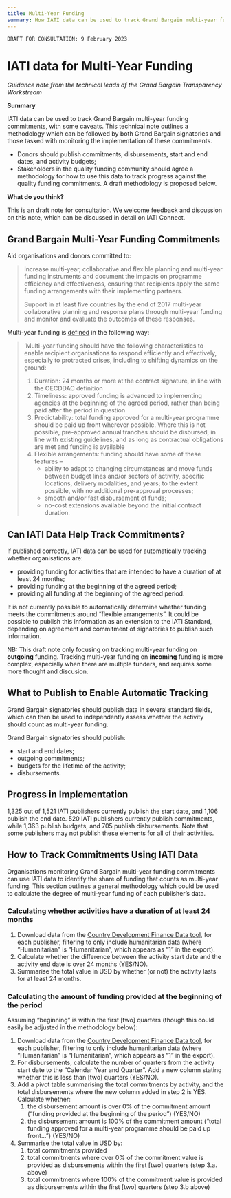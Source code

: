 ```yaml
---
title: Multi-Year Funding
summary: How IATI data can be used to track Grand Bargain multi-year funding commitments.
---
```


`DRAFT FOR CONSULTATION: 9 February 2023`

# IATI data for Multi-Year Funding

*Guidance note from the technical leads of the Grand Bargain Transparency Workstream*


<b-alert show>
<p><b>Summary</b></p>
<p>IATI data can be used to track Grand Bargain multi-year funding commitments, with some caveats. This technical note outlines a methodology which can be followed by both Grand Bargain signatories and those tasked with monitoring the implementation of these commitments.</p>
<ul>
  <li>Donors should publish commitments, disbursements, start and end dates, and activity budgets;</li>
  <li>Stakeholders in the quality funding community should agree a methodology for how to use this data to track progress against the quality funding commitments. A draft methodology is proposed below.</li>
</ul>
</b-alert>

<b-alert show variant="success">
<p><b><font-awesome-icon :icon="['fas', 'comments']" class="text-success"></font-awesome-icon> What do you think?</b></p>
This is an draft note for consultation. We welcome feedback and discussion on this note, which can be discussed in detail on IATI Connect.
</b-alert>

## Grand Bargain Multi-Year Funding Commitments

Aid organisations and donors committed to:

> Increase multi-year, collaborative and flexible planning and multi-year funding instruments and document the impacts on programme efficiency and effectiveness, ensuring that recipients apply the same funding arrangements with their implementing partners.
>
> Support in at least five countries by the end of 2017 multi-year collaborative planning and response plans through multi-year funding and monitor and evaluate the outcomes of these responses.

Multi-year funding is [defined](https://interagencystandingcommittee.org/system/files/2022-07/Grand%20Bargain%20Caucus%20on%20Quality%20Funding%20-%20Outcome%20Document%20-%20final%20-%2011Jul22.pdf) in the following way:

> ‘Multi-year funding should have the following characteristics to enable recipient organisations to respond efficiently and effectively, especially to protracted crises, including to shifting dynamics on the ground:
> 1. Duration: 24 months or more at the contract signature, in line with the OECDDAC definition
> 2. Timeliness: approved funding is advanced to implementing agencies at the beginning of the agreed period, rather than being paid after the period in question
> 3. Predictability: total funding approved for a multi-year programme should be paid up front wherever possible. Where this is not possible, pre-approved annual tranches should be disbursed, in line with existing guidelines, and as long as contractual obligations are met and funding is available
> 4. Flexible arrangements: funding should have some of these features –
>    * ability to adapt to changing circumstances and move funds between budget lines and/or sectors of activity, specific locations, delivery modalities, and years; to the extent possible, with no additional pre-approval processes;
>    * smooth and/or fast disbursement of funds;
>    * no-cost extensions available beyond the initial contract duration.

## Can IATI Data Help Track Commitments?

If published correctly, IATI data can be used for automatically tracking whether organisations are:

* providing funding for activities that are intended to have a duration of at least 24 months;
* providing funding at the beginning of the agreed period;
* providing all funding at the beginning of the agreed period.

It is not currently possible to automatically determine whether funding meets the commitments around “flexible arrangements”. It could be possible to publish this information as an extension to the IATI Standard, depending on agreement and commitment of signatories to publish such information.

<b-alert show variant="info">
NB: This draft note only focusing on tracking multi-year funding on <b>outgoing</b> funding. Tracking multi-year funding on <b>incoming</b> funding is more complex, especially when there are multiple funders, and requires some more thought and discusion.
</b-alert>

## What to Publish to Enable Automatic Tracking

Grand Bargain signatories should publish data in several standard fields, which can then be used to independently assess whether the activity should count as multi-year funding.

Grand Bargain signatories should publish:

* start and end dates;
* outgoing commitments;
* budgets for the lifetime of the activity;
* disbursements.

## Progress in Implementation

1,325 out of 1,521 IATI publishers currently publish the start date, and 1,106 publish the end date. 520 IATI publishers currently publish commitments, while 1,363 publish budgets, and 705 publish disbursements. Note that some publishers may not publish these elements for all of their activities.

## How to Track Commitments Using IATI Data

Organisations monitoring Grand Bargain multi-year funding commitments can use IATI data to identify the share of funding that counts as multi-year funding. This section outlines a general methodology which could be used to calculate the degree of multi-year funding of each publisher’s data.

### Calculating whether activities have a duration of at least 24 months

1. Download data from the [Country Development Finance Data tool](https://countrydata.iatistandard.org/), for each publisher, filtering to only include humanitarian data (where “Humanitarian” is “Humanitarian”, which appears as “1” in the export).
2. Calculate whether the difference between the activity start date and the activity end date is over 24 months (YES/NO).
3. Summarise the total value in USD by whether (or not) the activity lasts for at least 24 months.

### Calculating the amount of funding provided at the beginning of the period

Assuming “beginning” is within the first [two] quarters (though this could easily be adjusted in the methodology below):

1. Download data from the [Country Development Finance Data tool](https://countrydata.iatistandard.org/), for each publisher, filtering to only include humanitarian data (where “Humanitarian” is “Humanitarian”, which appears as “1” in the export).
2. For disbursements, calculate the number of quarters from the activity start date to the “Calendar Year and Quarter”. Add a new column stating whether this is less than [two] quarters (YES/NO).
3. Add a pivot table summarising the total commitments by activity, and the total disbursements where the new column added in step 2 is YES. Calculate whether:
   1. the disbursement amount is over 0% of the commitment amount (“funding provided at the beginning of the period”) (YES/NO)
   2. the disbursement amount is 100% of the commitment amount (“total funding approved for a multi-year programme should be paid up front…”) (YES/NO)
4. Summarise the total value in USD by:
   1. total commitments provided
   2. total commitments where over 0% of the commitment value is provided as disbursements within the first [two] quarters (step 3.a. above)
   3. total commitments where 100% of the commitment value is provided as disbursements within the first [two] quarters (step 3.b above)
